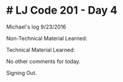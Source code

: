 <h1># LJ Code 201 - Day 4</h1>

Michael's log 9/23/2016

Non-Technical Material Learned:

Technical Material Learned:

No other comments for today.

Signing Out.
